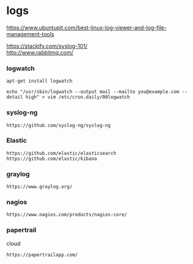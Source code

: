 logs
======
https://www.ubuntupit.com/best-linux-log-viewer-and-log-file-management-tools

https://stackify.com/syslog-101/  
http://www.rabbitmq.com/

### logwatch
    apt-get install logwatch

    echo "/usr/sbin/logwatch --output mail --mailto you@example.com --detail high" > vim /etc/cron.daily/00logwatch

### **syslog-ng**
    https://github.com/syslog-ng/syslog-ng
 
### **Elastic**  
    https://github.com/elastic/elasticsearch  
    https://github.com/elastic/kibana

### **graylog**
    https://www.graylog.org/

### **nagios**

    https://www.nagios.com/products/nagios-core/
    
### **papertrail** 
cloud  

    https://papertrailapp.com/